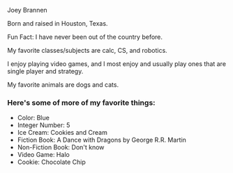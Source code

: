 Joey Brannen

Born and raised in Houston, Texas.

Fun Fact: I have never been out of the country before.

My favorite classes/subjects are calc, CS, and robotics.

I enjoy playing video games, and I most enjoy and usually play ones that are single player and strategy.

My favorite animals are dogs and cats.


### Here's some of more of my favorite things:
  - Color: Blue
  - Integer Number: 5
  - Ice Cream: Cookies and Cream
  - Fiction Book: A Dance with Dragons by George R.R. Martin
  - Non-Fiction Book: Don't know
  - Video Game: Halo
  - Cookie: Chocolate Chip
